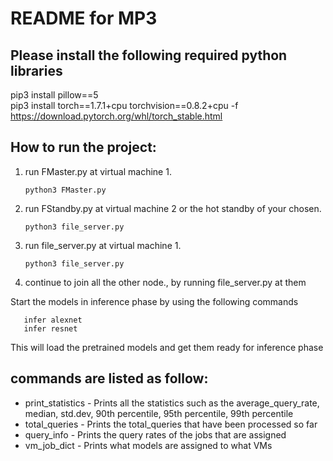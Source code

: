 # README for MP3

## Please install the following required python libraries

pip3 install pillow==5 <br />
pip3 install torch==1.7.1+cpu torchvision==0.8.2+cpu -f https://download.pytorch.org/whl/torch_stable.html

## How to run the project:

1. run FMaster.py at virtual machine 1.
     ```
   python3 FMaster.py
   ```
2. run FStandby.py at virtual machine 2 or the hot standby of your chosen.
    ```
   python3 file_server.py
   ```
2. run file_server.py at virtual machine 1.
    ```
   python3 file_server.py
   ```
3. continue to join all the other node., by running file_server.py at them

Start the models in inference phase by using the following commands
```
   infer alexnet
   infer resnet
```

This will load the pretrained models and get them ready for inference phase

## commands are listed as follow:

- print_statistics - Prints all the statistics such as the average_query_rate, median, std.dev, 90th percentile, 95th percentile, 99th percentile
- total_queries - Prints the total_queries that have been processed so far
- query_info - Prints the query rates of the jobs that are assigned
- vm_job_dict - Prints what models are assigned to what VMs
